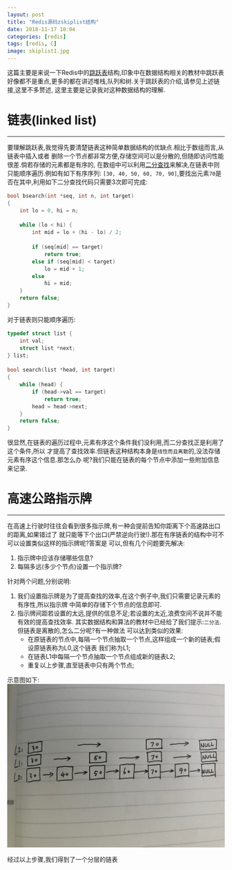 ```yaml
---
layout: post
title: "Redis源码zskiplist结构"
date: 2018-11-17 10:04
categories: [redis]
tags: [redis, C]
image: skiplist1.jpg
---
```


这篇主要是来说一下Redis中的[跳跃表][skip list]结构,印象中在数据结构相关的教材中跳跃表
好像都不是重点,更多的都在讲述堆栈,队列和树.关于跳跃表的介绍,请参见上述链接,这里不多赘述,
这里主要是记录我对这种数据结构的理解.

[skip list]: https://en.wikipedia.org/wiki/Skip_list

# 链表(linked list)
---
要理解跳跃表,我觉得先要清楚链表这种简单数据结构的优缺点.相比于数组而言,从链表中插入或者
删除一个节点都非常方便,存储空间可以是分散的,但随即访问性能很差.倘若存储的元素都是有序的,
在数组中可以利用[二分查找][binary search]来解决,在链表中则只能顺序遍历.例如有如下有序序列:
`[30, 40, 50, 60, 70, 90]`,要找出元素`70`是否在其中,利用如下二分查找代码只需要3次即可完成:

[binary search]: https://en.wikipedia.org/wiki/Binary_search_algorithm

```c
bool bsearch(int *seq, int n, int target)
{
    int lo = 0, hi = n;

    while (lo < hi) {
        int mid = lo + (hi - lo) / 2;

        if (seq[mid] == target)
            return true;
        else if (seq[mid] < target)
            lo = mid + 1;
        else
            hi = mid;
    }
    return false;
}
```
对于链表则只能顺序遍历:
```c
typedef struct list {
    int val;
    struct list *next;
} list;

bool search(list *head, int target)
{
    while (head) {
        if (head->val == target)
            return true;
        head = head->next;
    }
    return false;
}
```
很显然,在链表的遍历过程中,元素有序这个条件我们没利用,而二分查找正是利用了这个条件,所以
才提高了查找效率.但链表这种结构本身是`线性而且离散`的,没法存储元素有序这个信息.那怎么办
呢?我们只能在链表的每个节点中添加一些附加信息来记录.

# 高速公路指示牌
---
在高速上行驶时往往会看到很多指示牌,有一种会提前告知你距离下个高速路出口的距离,如果错过了
就只能等下个出口(严禁逆向行驶!).那在有序链表的结构中可不可以设置类似这样的指示牌呢?答案是
可以,但有几个问题要先解决:
1. 指示牌中应该存储哪些信息?
2. 每隔多远(多少个节点)设置一个指示牌?

针对两个问题,分别说明:
1. 我们设置指示牌是为了提高查找的效率,在这个例子中,我们只需要记录元素的有序性,所以指示牌
中简单的存储下个节点的信息即可.
2. 指示牌间距若设置的太远,提供的信息不足;若设置的太近,浪费空间不说并不能有效的提高查找效率.
其实数据结构和算法的教材中已经给了我们提示:`二分法`.但链表是离散的,怎么二分呢?有一种做法
可以达到类似的效果:
    + 在原链表的节点中,每隔一个节点抽取一个节点,这样组成一个新的链表;假设原链表称为L0,这个链表
    我们称为L1;
    + 在链表L1中每隔一个节点抽取一个节点组成新的链表L2;
    + 重复以上步骤,直至链表中只有两个节点;

示意图如下:
![skiplist1](https://github.com/April01xxx/April01xxx.github.io/raw/master/static/img/_posts/skiplist1.jpg)

经过以上步骤,我们得到了一个分层的链表
